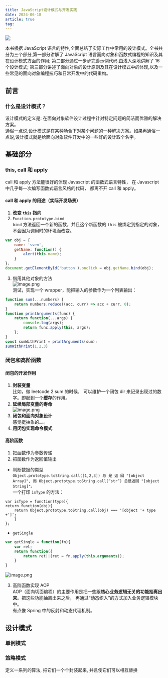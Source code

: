 ```yaml
---
title: JavaScript设计模式与开发实践
date: 2024-06-18
article: true
tag:
---
```


![](https://oss.naglfar28.com/naglfar28/202406181027889.png)

本书根据 JavaScript 语言的特性,全面总结了实际工作中常用的设计模式。全书共分为三个部分,第一部分讲解了 JavaScript 语言面向对象和函数式编程的知识及其在设计模式方面的作用; 第二部分通过一步步完善示例代码,由浅入深地讲解了 16 个设计模式; 第三部分讲述了面向对象的设计原则及其在设计模式中的体现,以及一些常见的面向对象编程技巧和日常开发中的代码重构。

## 前言
### 什么是设计模式？
设计模式的定义是: 在面向对象软件设计过程中针对特定问题的简洁而优雅的解决方案。  
通俗一点说,设计模式是在某种场合下对某个问题的一种解决方案。如果再通俗一点说,设计模式就是给面向对象软件开发中的一些好的设计取个名字。

## 基础部分
### this, call 和 apply
call 和 apply 方法能很好的体现 Javascript 的函数式语言特性， 在 Javascript 中几乎每一次编写函数式语言风格的代码， 都离不开 call 和 apply。
#### call 和 apply 的用途（实际开发场景）
1. **改变 `this` 指向**
2. `Function.prototype.bind`  
   `bind` 方法返回一个新的函数，并且这个新函数的 `this` 被绑定到指定的对象，不会因为调用时的环境而改变。
```js
var obj = {
    name: 'sven',
    getName: function() {
        alert(this.name);
    }
};
document.getElementById('button').onclick = obj.getName.bind(obj);
```
3. 借用其他对象的方法  
![image.png](https://oss.naglfar28.com/naglfar28/202406181120921.png)  
	测试，实现一个 wrapper，能把输入的参数作为一个列表输出：
```js
function sum(...numbers) {
    return numbers.reduce((acc, curr) => acc + curr, 0);
}
function printArguments(func) {
    return function(...args) {
        console.log(args);
        return func.apply(this, args);
    };
}
const sumWithPrint = printArguments(sum);
sumWithPrint(1,2,3)
```

### 闭包和高阶函数
#### 闭包的开发作用
1. **封装变量**  
比如，做 leetcode 2 sum 的时候， 可以维护一个闭包 dir 来记录出现过的数字。即起到一个**缓存**的作用。
2. **延续局部变量的寿命**  
![image.png](https://oss.naglfar28.com/naglfar28/202406181617160.png)
3. **闭包和面向对象设计**  
   感觉挺抽象的。。。
4. **用闭包实现命令模式**

#### 高阶函数
1. 把函数作为参数传递
2. 把函数作为返回值输出
- 判断数据的类型  
  `Object.prototype.toString.call([1,2,3]) 总 是 返 回 "[object Array]", 而 Object.prototype.toString.call(“str”) 总是返回 "[object String]"。`  
  一个打印 `isType` 的方法：  
```
var isType = function(type){     
return function(obj){         
	return Object.prototype.toString.call(obj) === '[object '+ type +']';     
	} 
};
```
- `getSingle`
```js
var getSingle = function(fn){
	var ret;
	return function({
		return ret||(ret = fn.apply(this,arguments));
	}
}
```

![image.png](https://oss.naglfar28.com/naglfar28/202406181824100.png)

3. 高阶函数实现 AOP  
AOP（面向切面编程）的主要作用是把一些跟**核心业务逻辑无关的功能抽离出来**。把这些功能抽离出来之后， 再通过“动态织入”的方式加入业务逻辑模块中。  
有点像 Spring 中的反射和动态代理机制。

## 设计模式
### 单例模式
### 策略模式
定义一系列的算法, 把它们一个个封装起来, 并且使它们可以相互替换

